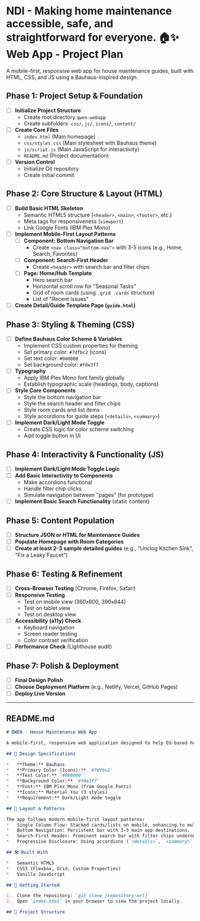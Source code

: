 # NDI - Making home maintenance accessible, safe, and straightforward for everyone. 🏠✨ Web App - Project Plan

A mobile-first, responsive web app for house maintenance guides, built with HTML, CSS, and JS using a Bauhaus-inspired design.

## Phase 1: Project Setup & Foundation
- [ ] **Initialize Project Structure**
    - Create root directory `qwen-webapp`
    - Create subfolders: `css/`, `js/`, `icons/`, `content/`
- [ ] **Create Core Files**
    - `index.html` (Main homepage)
    - `css/styles.css` (Main stylesheet with Bauhaus theme)
    - `js/script.js` (Main JavaScript for interactivity)
    - `README.md` (Project documentation)
- [ ] **Version Control**
    - Initialize Git repository
    - Create initial commit

## Phase 2: Core Structure & Layout (HTML)
- [ ] **Build Basic HTML Skeleton**
    - Semantic HTML5 structure (`<header>`, `<main>`, `<footer>`, etc.)
    - Meta tags for responsiveness (`viewport`)
    - Link Google Fonts (IBM Plex Mono)
- [ ] **Implement Mobile-First Layout Patterns**
    - [ ] **Component: Bottom Navigation Bar**
        - Create `<nav class="bottom-nav">` with 3-5 icons (e.g., Home, Search, Favorites)
    - [ ] **Component: Search-First Header**
        - Create `<header>` with search bar and filter chips
    - [ ] **Page: Home/Hub Template**
        - Hero search bar
        - Horizontal scroll row for "Seasonal Tasks"
        - Grid of room cards (using `.grid .cards` structure)
        - List of "Recent Issues"
- [ ] **Create Detail/Guide Template Page (`guide.html`)**

## Phase 3: Styling & Theming (CSS)
- [ ] **Define Bauhaus Color Scheme & Variables**
    - Implement CSS custom properties for theming
    - Set primary color: `#7dfbc2` (icons)
    - Set text color: `#000000`
    - Set background color: `#f0e3f7`
- [ ] **Typography**
    - Apply IBM Plex Mono font family globally
    - Establish typographic scale (headings, body, captions)
- [ ] **Style Core Components**
    - Style the bottom navigation bar
    - Style the search header and filter chips
    - Style room cards and list items
    - Style accordions for guide steps (`<details>`, `<summary>`)
- [ ] **Implement Dark/Light Mode Toggle**
    - Create CSS logic for color scheme switching
    - Add toggle button in UI

## Phase 4: Interactivity & Functionality (JS)
- [ ] **Implement Dark/Light Mode Toggle Logic**
- [ ] **Add Basic Interactivity to Components**
    - Make accordions functional
    - Handle filter chip clicks
    - Simulate navigation between "pages" (for prototype)
- [ ] **Implement Basic Search Functionality** (static content)

## Phase 5: Content Population
- [ ] **Structure JSON or HTML for Maintenance Guides**
- [ ] **Populate Homepage with Room Categories**
- [ ] **Create at least 2-3 sample detailed guides** (e.g., "Unclog Kitchen Sink", "Fix a Leaky Faucet")

## Phase 6: Testing & Refinement
- [ ] **Cross-Browser Testing** (Chrome, Firefox, Safari)
- [ ] **Responsive Testing**
    - Test on mobile view (360x800, 390x844)
    - Test on tablet view
    - Test on desktop view
- [ ] **Accessibility (a11y) Check**
    - Keyboard navigation
    - Screen reader testing
    - Color contrast verification
- [ ] **Performance Check** (Lighthouse audit)

## Phase 7: Polish & Deployment
- [ ] **Final Design Polish**
- [ ] **Choose Deployment Platform** (e.g., Netlify, Vercel, GitHub Pages)
- [ ] **Deploy Live Version**

---

## README.md

```markdown
# QWEN - House Maintenance Web App

A mobile-first, responsive web application designed to help EU-based homeowners and renters fix common household problems. Built with a Bauhaus-inspired design theme.

## 🎨 Design Specifications

*   **Theme:** Bauhaus
*   **Primary Color (Icons):** `#7dfbc2`
*   **Text Color:** `#000000`
*   **Background Color:** `#f0e3f7`
*   **Font:** IBM Plex Mono (from Google Fonts)
*   **Icons:** Material You (3 styles)
*   **Requirement:** Dark/Light mode toggle

## 📱 Layout & Patterns

The app follows modern mobile-first layout patterns:
*   Single Column Flow: Stacked cards/lists on mobile, enhancing to multi-column grids on larger screens.
*   Bottom Navigation: Persistent bar with 3-5 main app destinations.
*   Search-First Header: Prominent search bar with filter chips underneath.
*   Progressive Disclosure: Using accordions (`<details>`, `<summary>`) for guide steps.

## 🛠️ Built With

*   Semantic HTML5
*   CSS3 (Flexbox, Grid, Custom Properties)
*   Vanilla JavaScript

## 🚀 Getting Started

1.  Clone the repository: `git clone [repository-url]`
2.  Open `index.html` in your browser to view the project locally.

## 📁 Project Structure
